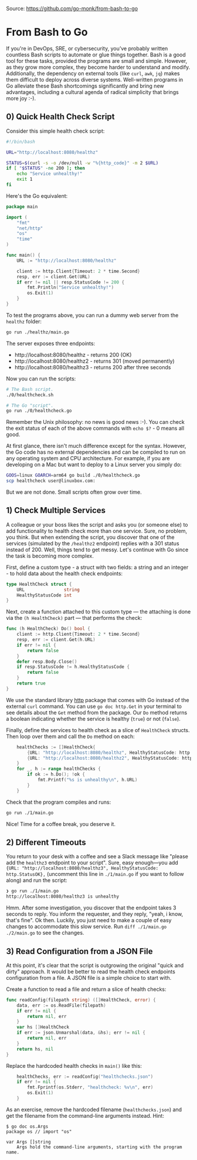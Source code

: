 Source: https://github.com/go-monk/from-bash-to-go

# From Bash to Go

If you're in DevOps, SRE, or cybersecurity, you’ve probably written countless Bash scripts to automate or glue things together. Bash is a good tool for these tasks, provided the programs are small and simple. However, as they grow more complex, they become harder to understand and modify. Additionally, the dependency on external tools (like `curl`, `awk`, `jq`) makes them difficult to deploy across diverse systems. Well-written programs in Go alleviate these Bash shortcomings significantly and bring new advantages, including a cultural agenda of radical simplicity that brings more joy :-).

## 0) Quick Health Check Script 

Consider this simple health check script:

```sh
#!/bin/bash

URL="http://localhost:8080/healthz"

STATUS=$(curl -s -o /dev/null -w "%{http_code}" -m 2 $URL)
if [ "$STATUS" -ne 200 ]; then
	echo "Service unhealthy!"
	exit 1
fi
```

Here's the Go equivalent:

```go
package main

import (
	"fmt"
	"net/http"
	"os"
	"time"
)

func main() {
	URL := "http://localhost:8080/healthz"

	client := http.Client{Timeout: 2 * time.Second}
	resp, err := client.Get(URL)
	if err != nil || resp.StatusCode != 200 {
		fmt.Println("Service unhealthy!")
		os.Exit(1)
	}
}
```

To test the programs above, you can run a dummy web server from the `healthz` folder:

```sh
go run ./healthz/main.go
```

The server exposes three endpoints:

- http://localhost:8080/healthz - returns 200 (OK)
- http://localhost:8080/healthz2 - returns 301 (moved permanently)
- http://localhost:8080/healthz3 - returns 200 after three seconds

Now you can run the scripts:

```sh
# The Bash script.
./0/healthcheck.sh 

# The Go "script".
go run ./0/healthcheck.go
```

Remember the Unix philosophy: no news is good news :-). You can check the exit status of each of the above commands with `echo $?` - 0 means all good.

At first glance, there isn't much difference except for the syntax. However, the Go code has no external dependencies and can be compiled to run on any operating system and CPU architecture. For example, if you are developing on a Mac but want to deploy to a Linux server you simply do:

```sh
GOOS=linux GOARCH=arm64 go build ./0/healthcheck.go
scp healthcheck user@linuxbox.com:
```

But we are not done. Small scripts often grow over time.

## 1) Check Multiple Services 

A colleague or your boss likes the script and asks you (or someone else) to add functionality to health check more than one service. Sure, no problem, you think. But when extending the script, you discover that one of the services (simulated by the `/healthz2` endpoint) replies with a 301 status instead of 200. Well, things tend to get messy. Let's continue with Go since the task is becoming more complex.

First, define a custom type - a struct with two fields: a string and an integer - to hold data about the health check endpoints:

```go
type HealthCheck struct {
	URL               string
	HealthyStatusCode int
}
```

Next, create a function attached to this custom type — the attaching is done via the `(h HealthCheck)` part — that performs the check:

```go
func (h HealthCheck) Do() bool {
	client := http.Client{Timeout: 2 * time.Second}
	resp, err := client.Get(h.URL)
	if err != nil {
		return false
	}
	defer resp.Body.Close()
	if resp.StatusCode != h.HealthyStatusCode {
		return false
	}
	return true
}
```

We use the standard library [http](https://pkg.go.dev/net/http) package that comes with Go instead of the external `curl` command. You can use `go doc http.Get` in your terminal to see details about the `Get` method from the package. Our `Do` method returns a boolean indicating whether the service is healthy (`true`) or not (`false`).

Finally, define the services to health check as a slice of `HealthCheck` structs. Then loop over them and call the `Do` method on each:

```go
	healthChecks := []HealthCheck{
		{URL: "http://localhost:8080/healthz", HealthyStatusCode: http.StatusOK},
		{URL: "http://localhost:8080/healthz2", HealthyStatusCode: http.StatusMovedPermanently},
	}
	for _, h := range healthChecks {
		if ok := h.Do(); !ok {
			fmt.Printf("%s is unhealthy\n", h.URL)
		}
	}
```

Check that the program compiles and runs:

```sh
go run ./1/main.go
```

Nice! Time for a coffee break, you deserve it.

## 2) Different Timeouts

You return to your desk with a coffee and see a Slack message like "please add the `healthz3` endpoint to your script". Sure, easy enough—you add `{URL: "http://localhost:8080/healthz3", HealthyStatusCode: http.StatusOK},` (uncomment this line in `./1/main.go` if you want to follow along) and run the script:

```sh
❯ go run ./1/main.go 
http://localhost:8080/healthz3 is unhealthy
```

Hmm. After some investigation, you discover that the endpoint takes 3 seconds to reply. You inform the requester, and they reply, "yeah, i know, that's fine". Ok then. Luckily, you just need to make a couple of easy changes to accommodate this slow service. Run `diff ./1/main.go ./2/main.go` to see the changes.

## 3) Read Configuration from a JSON File

At this point, it's clear that the script is outgrowing the original "quick and dirty" approach. It would be better to read the health check endpoints configuration from a file. A JSON file is a simple choice to start with.

Create a function to read a file and return a slice of health checks:

```go
func readConfig(filepath string) ([]HealthCheck, error) {
	data, err := os.ReadFile(filepath)
	if err != nil {
		return nil, err
	}
	var hs []HealthCheck
	if err := json.Unmarshal(data, &hs); err != nil {
		return nil, err
	}
	return hs, nil
}
```

Replace the hardcoded health checks in `main()` like this:

```go
	healthChecks, err := readConfig("healthchecks.json")
	if err != nil {
		fmt.Fprintf(os.Stderr, "healthcheck: %v\n", err)
		os.Exit(1)
	}
```

As an exercise, remove the hardcoded filename (`healthchecks.json`) and get the filename from the command-line arguments instead. Hint:

```
$ go doc os.Args
package os // import "os"

var Args []string
    Args hold the command-line arguments, starting with the program name.
```
